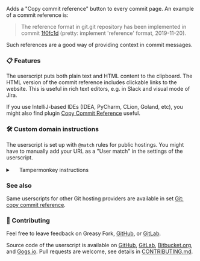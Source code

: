 Adds a "Copy commit reference" button to every commit page. An example of a
commit reference is:

> The reference format in git.git repository has been implemented in commit [1f0fc1d](https://github.com/git/git/commit/1f0fc1db8599f87520494ca4f0e3c1b6fabdf997) (pretty: implement 'reference' format, 2019-11-20).

Such references are a good way of providing context in commit messages.

### 📋 Features

The userscript puts both plain text and HTML content to the clipboard. The HTML
version of the commit reference includes clickable links to the website.  This
is useful in rich text editors, e.g. in Slack and visual mode of Jira.

If you use IntelliJ-based IDEs (IDEA, PyCharm, CLion, Goland, etc), you might
also find plugin [Copy Commit Reference](https://plugins.jetbrains.com/plugin/22138-copy-commit-reference)
useful.

### 🛠️ Custom domain instructions

The userscript is set up with `@match` rules for public hostings. You might have
to manually add your URL as a "User match" in the settings of the userscript.

<details>
<summary><img src="https://www.tampermonkey.net/images/icon.png" width=16 height=16 /> Tampermonkey instructions</summary>
<ol>
<li>Go to Dashboard in the extension menu</li>
<li>Click &quot;Edit&quot; button in the line of the userscript that you&#39;ve just installed</li>
<li>Copy the value from <code>@match</code> field of the metadata</li>
<li>Go to the tab &quot;Settings&quot;</li>
<li>Click &quot;Add...&quot; under &quot;User matches&quot;</li>
<li>Paste the copied value</li>
<li>Replace the original domain with the domain of website that you use</li>
<li>Click &quot;OK&quot;</li>
</ol>
</details>

### See also

Same userscripts for other Git hosting providers are available in set
[Git: copy commit reference](https://greasyfork.org/en/scripts?set=588773).

### 🤝 Contributing

Feel free to leave feedback on Greasy Fork,
[GitHub](https://github.com/rybak/copy-commit-reference-userscript/issues),
or [GitLab](https://gitlab.com/andrybak/copy-commit-reference-userscript/-/issues).

Source code of the userscript is available on
[GitHub](https://github.com/rybak/copy-commit-reference-userscript),
[GitLab](https://gitlab.com/andrybak/copy-commit-reference-userscript),
[Bitbucket.org](https://bitbucket.org/andreyrybak/copy-commit-reference-userscript),
and [Gogs.io](https://try.gogs.io/andrybak/copy-commit-reference-userscript).
Pull requests are welcome, see details in
[CONTRIBUTING.md](https://github.com/rybak/copy-commit-reference-userscript/blob/main/CONTRIBUTING.md).
